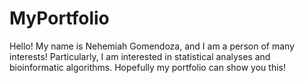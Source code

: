 # MyPortfolio

Hello! My name is Nehemiah Gomendoza, and I am a person of many interests! Particularly, I am interested in statistical analyses and bioinformatic algorithms. Hopefully my portfolio can show you this!
